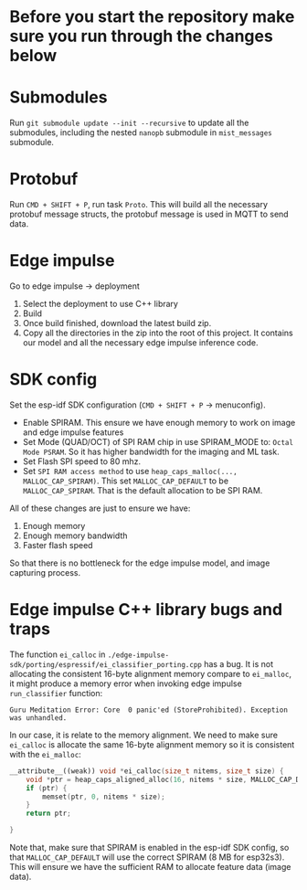 # Before you start the repository make sure you run through the changes below

# Submodules
Run `git submodule update --init --recursive` to update all the submodules, including the nested `nanopb` submodule in `mist_messages` submodule.

# Protobuf
Run `CMD + SHIFT + P`, run task `Proto`. This will build all the necessary protobuf message structs, the protobuf message is used in MQTT to send data.

# Edge impulse
Go to edge impulse -> deployment

1. Select the deployment to use C++ library
2. Build
3. Once build finished, download the latest build zip.
4. Copy all the directories in the zip into the root of this project. It contains our model and all the necessary edge impulse inference code.

# SDK config
Set the esp-idf SDK configuration (`CMD + SHIFT + P` -> menuconfig).

* Enable SPIRAM. This ensure we have enough memory to work on image and edge impulse features
* Set Mode (QUAD/OCT) of SPI RAM chip in use SPIRAM_MODE to: `Octal Mode PSRAM`. So it has higher bandwidth for the imaging and ML task.
* Set Flash SPI speed to 80 mhz.
* Set `SPI RAM access method` to use `heap_caps_malloc(..., MALLOC_CAP_SPIRAM)`. This set `MALLOC_CAP_DEFAULT` to be `MALLOC_CAP_SPIRAM`. That is the default allocation to be SPI RAM.

All of these changes are just to ensure we have:

1. Enough memory
2. Enough memory bandwidth
3. Faster flash speed

So that there is no bottleneck for the edge impulse model, and image capturing process.

# Edge impulse C++ library bugs and traps
The function `ei_calloc` in `./edge-impulse-sdk/porting/espressif/ei_classifier_porting.cpp` has a bug. It is not allocating the consistent 16-byte alignment memory compare to `ei_malloc`, it might produce a memory error when invoking edge impulse `run_classifier` function:

```
Guru Meditation Error: Core  0 panic'ed (StoreProhibited). Exception was unhandled.
```

In our case, it is relate to the memory alignment. We need to make sure `ei_calloc` is allocate the same 16-byte alignment memory so it is consistent with the `ei_malloc`:

```c++
__attribute__((weak)) void *ei_calloc(size_t nitems, size_t size) {
    void *ptr = heap_caps_aligned_alloc(16, nitems * size, MALLOC_CAP_DEFAULT);
    if (ptr) {
        memset(ptr, 0, nitems * size);
    }
    return ptr;

}
```

Note that, make sure that SPIRAM is enabled in the esp-idf SDK config, so that `MALLOC_CAP_DEFAULT` will use the correct SPIRAM (8 MB for esp32s3). This will ensure we have the sufficient RAM to allocate feature data (image data).